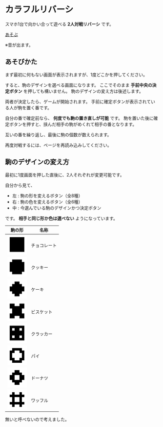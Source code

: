 # カラフルリバーシ

スマホ1台で向かい合って遊べる **2人対戦リバーシ** です。

[あそぶ](https://aught-ace.github.io/reversi/)

※音が出ます。

## あそびかた

まず最初に何もない画面が表示されますが、1度どこかを押してください。

すると、駒のデザインを選べる画面になります。
ここでそのまま **手前中央の決定ボタン** を押しても構いません。
駒のデザインの変え方は後述します。

両者が決定したら、ゲームが開始されます。
手前に確定ボタンが表示されている人が駒を置く番です。

自分の番で確定前なら、 **何度でも駒の置き直しが可能** です。
駒を置いた後に確定ボタンを押すと、挟んだ相手の駒がめくれて相手の番となります。

互いの番を繰り返し、最後に駒の個数が数えられます。

再度対戦するには、ページを再読み込みしてください。

## 駒のデザインの変え方

最初に1度画面を押した直後に、2人それぞれが変更可能です。

自分から見て、

- 左 : 駒の形を変えるボタン（全8種）
- 右 : 駒の色を変えるボタン（全6種）
- 中 : 今選んでいる駒のデザインかつ決定ボタン

です。 **相手と同じ形か色は選べない** ようになっています。

| 駒の形 | 名称 |
| - | - |
| ![CHOCOLATE](/image/chocolate.png) | チョコレート |
| ![COOKIE](/image/cookie.png) | クッキー |
| ![CAKE](/image/cake.png) | ケーキ |
| ![BISCUIT](/image/biscuit.png) | ビスケット |
| ![CRACKER](/image/cracker.png) | クラッカー |
| ![PIE](/image/pie.png) | パイ |
| ![DONUT](/image/donut.png) | ドーナツ |
| ![WAFFLE](/image/waffle.png) | ワッフル |

無いと呼べないので考えました。

